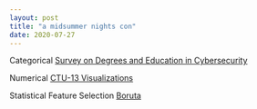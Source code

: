 ```yaml
---
layout: post
title: "a midsummer nights con"
date: 2020-07-27
---
```


Categorical [Survey on Degrees and Education in Cybersecurity](/assets/Survey-on-Degrees-and-Education-in-Cybersecurity.html)

Numerical [CTU-13 Visualizations](/assets/MNC-072720-Visualizations.html)

Statistical Feature Selection [Boruta](/assets/Boruta-CTU-13-072620.html)
